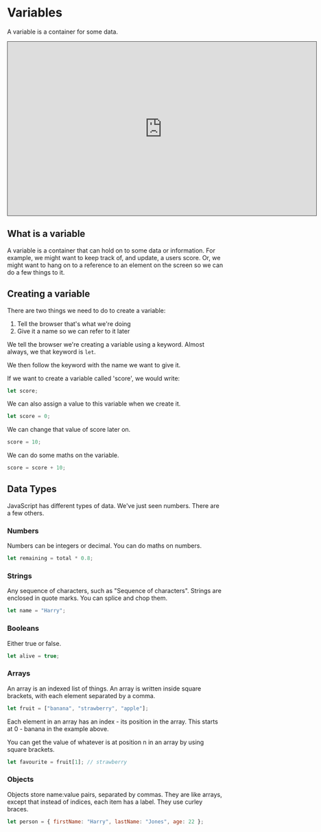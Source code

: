 # Variables

A variable is a container for some data.

<iframe src="https://dmureplay.cloud.panopto.eu/Panopto/Pages/Embed.aspx?id=43327e65-fcb0-4195-91da-ac620115c06a&autoplay=false&offerviewer=true&showtitle=true&showbrand=false&start=0&interactivity=all" height="405" width="720" style="border: 1px solid #464646;" allowfullscreen allow="autoplay"></iframe>

## What is a variable

A variable is a container that can hold on to some data or information. For example, we might want to keep track of, and update, a users score. Or, we might want to hang on to a reference to an element on the screen so we can do a few things to it.

## Creating a variable

There are two things we need to do to create a variable:

1. Tell the browser that's what we're doing
2. Give it a name so we can refer to it later

We tell the browser we're creating a variable using a keyword. Almost always, we that keyword is `let`.

We then follow the keyword with the name we want to give it.

If we want to create a variable called 'score', we would write:

```js
let score;
```

We can also assign a value to this variable when we create it.

```js
let score = 0;
```

We can change that value of score later on.

```js
score = 10;
```

We can do some maths on the variable.

```js
score = score + 10;
```

## Data Types

JavaScript has different types of data. We've just seen numbers. There are a few others.

### Numbers

Numbers can be integers or decimal. You can do maths on numbers.

```js
let remaining = total * 0.8;
```

### Strings

Any sequence of characters, such as "Sequence of characters". Strings are enclosed in quote marks. You can splice and chop them.

```js
let name = "Harry";
```

### Booleans

Either true or false.

```js
let alive = true;
```

### Arrays

An array is an indexed list of things. An array is written inside square brackets, with each element separated by a comma.

```js
let fruit = ["banana", "strawberry", "apple"];
```

Each element in an array has an index - its position in the array. This starts at 0 - banana in the example above.

You can get the value of whatever is at position n in an array by using square brackets.

```js
let favourite = fruit[1]; // strawberry
```

### Objects

Objects store name:value pairs, separated by commas. They are like arrays, except that instead of indices, each item has a label. They use curley braces.

```js
let person = { firstName: "Harry", lastName: "Jones", age: 22 };
```
